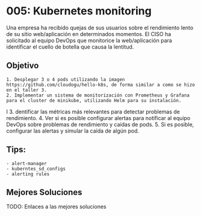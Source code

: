 # 005: Kubernetes monitoring
Una empresa ha recibido quejas de sus usuarios sobre el rendimiento lento de su sitio web/aplicación en determinados momentos. El CISO ha solicitado al equipo DevOps que monitorice la web/aplicación para identificar el cuello de botella que causa la lentitud.

## Objetivo
	1. Desplegar 3 o 4 pods utilizando la imagen https://github.com/cloudogu/hello-k8s, de forma similar a como se hizo en el taller 3.
	2. Implementar un sistema de monitorización con Prometheus y Grafana para el cluster de minikube, utilizando Helm para su instalación.
I	3. dentificar las métricas más relevantes para detectar problemas de rendimiento.
	4. Ver si es posible configurar alertas para notificar al equipo DevOps sobre problemas de rendimiento y caídas de pods.
	5. Si es posible, configurar las alertas y simular la caída de algún pod.
 
## Tips:
	- alert-manager
	- kuberntes_sd_configs
	- alerting rules

## Mejores Soluciones
TODO: Enlaces a las mejores soluciones